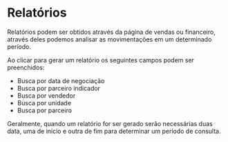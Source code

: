 # Relatórios

Relatórios podem ser obtidos através da página de vendas ou financeiro, através deles podemos analisar as movimentações em um determinado período.

Ao clicar para gerar um relatório os seguintes campos podem ser preenchidos:

* Busca por data de negociação 
* Busca por parceiro indicador
* Busca por vendedor
* Busca por unidade
* Busca por parceiro

Geralmente, quando um relatório for ser gerado serão necessárias duas data, uma de início e outra de fim para determinar um período de consulta.

